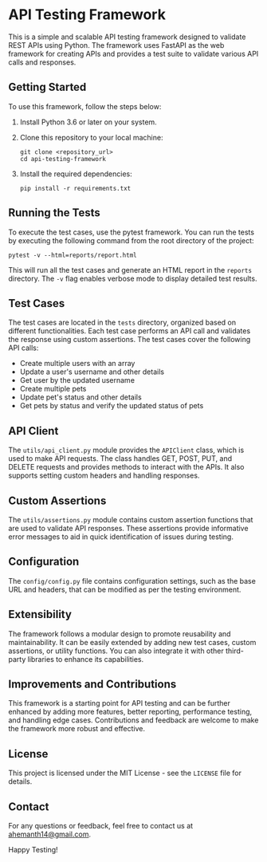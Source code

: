 # API Testing Framework

This is a simple and scalable API testing framework designed to validate REST APIs using Python. The framework uses FastAPI as the web framework for creating APIs and provides a test suite to validate various API calls and responses.

## Getting Started

To use this framework, follow the steps below:

1. Install Python 3.6 or later on your system.

2. Clone this repository to your local machine:
   ```
   git clone <repository_url>
   cd api-testing-framework
   ```

3. Install the required dependencies:
   ```
   pip install -r requirements.txt
   ```

## Running the Tests

To execute the test cases, use the pytest framework. You can run the tests by executing the following command from the root directory of the project:

```
pytest -v --html=reports/report.html
```

This will run all the test cases and generate an HTML report in the `reports` directory. The `-v` flag enables verbose mode to display detailed test results.

## Test Cases

The test cases are located in the `tests` directory, organized based on different functionalities. Each test case performs an API call and validates the response using custom assertions. The test cases cover the following API calls:

- Create multiple users with an array
- Update a user's username and other details
- Get user by the updated username
- Create multiple pets
- Update pet's status and other details
- Get pets by status and verify the updated status of pets

## API Client

The `utils/api_client.py` module provides the `APIClient` class, which is used to make API requests. The class handles GET, POST, PUT, and DELETE requests and provides methods to interact with the APIs. It also supports setting custom headers and handling responses.

## Custom Assertions

The `utils/assertions.py` module contains custom assertion functions that are used to validate API responses. These assertions provide informative error messages to aid in quick identification of issues during testing.

## Configuration

The `config/config.py` file contains configuration settings, such as the base URL and headers, that can be modified as per the testing environment.

## Extensibility

The framework follows a modular design to promote reusability and maintainability. It can be easily extended by adding new test cases, custom assertions, or utility functions. You can also integrate it with other third-party libraries to enhance its capabilities.

## Improvements and Contributions

This framework is a starting point for API testing and can be further enhanced by adding more features, better reporting, performance testing, and handling edge cases. Contributions and feedback are welcome to make the framework more robust and effective.

## License

This project is licensed under the MIT License - see the `LICENSE` file for details.

## Contact

For any questions or feedback, feel free to contact us at ahemanth14@gmail.com.

Happy Testing!